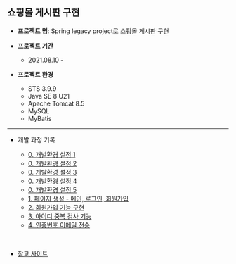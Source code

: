 ## 쇼핑몰 게시판 구현

- **프로젝트 명**: Spring legacy project로 쇼핑몰 게시판 구현

- **프로젝트 기간**
  - 2021.08.10 - 

- **프로젝트 환경**
  - STS 3.9.9
  - Java SE 8 U21
  - Apache Tomcat 8.5
  - MySQL
  - MyBatis

---
- 개발 과정 기록

  - [0. 개발환경 설정 1](https://github.com/sanga327/Spring_shopping_board/blob/main/document/0.%20%ED%94%84%EB%A1%9C%EC%A0%9D%ED%8A%B8%20%EC%83%9D%EC%84%B1%20%EB%B0%8F%20%EA%B8%B0%EB%B3%B8%20%ED%99%98%EA%B2%BD%EC%84%A4%EC%A0%95%201.md)
  - [0. 개발환경 설정 2](https://github.com/sanga327/Spring_shopping_board/blob/main/document/0.%20%ED%94%84%EB%A1%9C%EC%A0%9D%ED%8A%B8%20%EC%83%9D%EC%84%B1%20%EB%B0%8F%20%EA%B8%B0%EB%B3%B8%20%ED%99%98%EA%B2%BD%EC%84%A4%EC%A0%95%202.md)
  - [0. 개발환경 설정 3](https://github.com/sanga327/Spring_shopping_board/blob/main/document/0.%20%ED%94%84%EB%A1%9C%EC%A0%9D%ED%8A%B8%20%EC%83%9D%EC%84%B1%20%EB%B0%8F%20%EA%B8%B0%EB%B3%B8%20%ED%99%98%EA%B2%BD%EC%84%A4%EC%A0%95%203.md)
  - [0. 개발환경 설정 4](https://github.com/sanga327/Spring_shopping_board/blob/main/document/0.%20%ED%94%84%EB%A1%9C%EC%A0%9D%ED%8A%B8%20%EC%83%9D%EC%84%B1%20%EB%B0%8F%20%EA%B8%B0%EB%B3%B8%20%ED%99%98%EA%B2%BD%EC%84%A4%EC%A0%95%204.md)
  - [0. 개발환경 설정 5](https://github.com/sanga327/Spring_shopping_board/blob/main/document/0.%20%ED%94%84%EB%A1%9C%EC%A0%9D%ED%8A%B8%20%EC%83%9D%EC%84%B1%20%EB%B0%8F%20%EA%B8%B0%EB%B3%B8%20%ED%99%98%EA%B2%BD%EC%84%A4%EC%A0%95%205.md)
  - [1. 페이지 생성 - 메인, 로그인, 회원가입](https://github.com/sanga327/Spring_shopping_board/blob/main/document/1.%20%ED%8E%98%EC%9D%B4%EC%A7%80%20%EC%83%9D%EC%84%B1%20-%20%EB%A9%94%EC%9D%B8%2C%20%EB%A1%9C%EA%B7%B8%EC%9D%B8%2C%20%ED%9A%8C%EC%9B%90%EA%B0%80%EC%9E%85.md)
  - [2. 회원가입 기능 구현](https://github.com/sanga327/Spring_shopping_board/blob/main/document/2.%20%ED%9A%8C%EC%9B%90%EA%B0%80%EC%9E%85%20%EA%B8%B0%EB%8A%A5%20%EA%B5%AC%ED%98%84.md)
  - [3. 아이디 중복 검사 기능](https://github.com/sanga327/Spring_shopping_board/blob/main/document/3.%20%EC%95%84%EC%9D%B4%EB%94%94%20%EC%A4%91%EB%B3%B5%20%EA%B2%80%EC%82%AC%20%EA%B8%B0%EB%8A%A5.md)
  - [4. 인증번호 이메일 전송](https://github.com/sanga327/Spring_shopping_board/blob/main/document/4.%20%EC%9D%B8%EC%A6%9D%EB%B2%88%ED%98%B8%20%EC%9D%B4%EB%A9%94%EC%9D%BC%20%EC%A0%84%EC%86%A1.md)


<br>

- [참고 사이트](https://kimvampa.tistory.com/64?category=771727)

